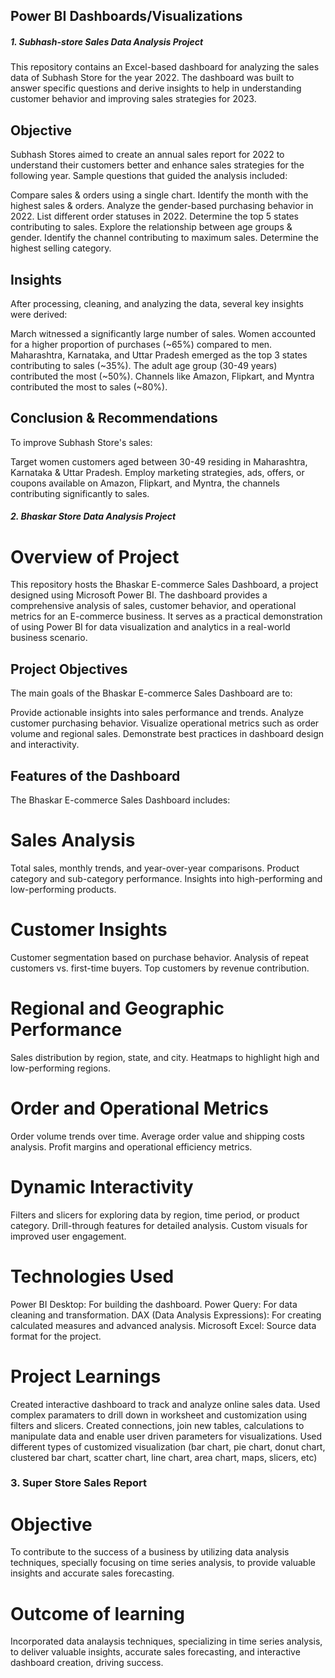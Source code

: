 ## Power BI Dashboards/Visualizations

##### 1. Subhash-store Sales Data Analysis Project
This repository contains an Excel-based dashboard for analyzing the sales data of Subhash Store for the year 2022. The dashboard was built to answer specific questions and derive insights to help in understanding customer behavior and improving sales strategies for 2023.

## Objective
Subhash Stores aimed to create an annual sales report for 2022 to understand their customers better and enhance sales strategies for the following year. Sample questions that guided the analysis included:

Compare sales & orders using a single chart.
Identify the month with the highest sales & orders.
Analyze the gender-based purchasing behavior in 2022.
List different order statuses in 2022.
Determine the top 5 states contributing to sales.
Explore the relationship between age groups & gender.
Identify the channel contributing to maximum sales.
Determine the highest selling category.

## Insights

After processing, cleaning, and analyzing the data, several key insights were derived:

March witnessed a significantly large number of sales.
Women accounted for a higher proportion of purchases (~65%) compared to men.
Maharashtra, Karnataka, and Uttar Pradesh emerged as the top 3 states contributing to sales (~35%).
The adult age group (30-49 years) contributed the most (~50%).
Channels like Amazon, Flipkart, and Myntra contributed the most to sales (~80%).

## Conclusion & Recommendations

To improve Subhash Store's sales:

Target women customers aged between 30-49 residing in Maharashtra, Karnataka & Uttar Pradesh.
Employ marketing strategies, ads, offers, or coupons available on Amazon, Flipkart, and Myntra, the channels contributing significantly to sales.
               


##### 2. Bhaskar Store Data Analysis Project

# Overview of Project
This repository hosts the Bhaskar E-commerce Sales Dashboard, a project designed using Microsoft Power BI. The dashboard provides a comprehensive analysis of sales, customer behavior, and operational metrics for an E-commerce business. It serves as a practical demonstration of using Power BI for data visualization and analytics in a real-world business scenario. 


## Project Objectives
The main goals of the Bhaskar E-commerce Sales Dashboard are to:

Provide actionable insights into sales performance and trends.
Analyze customer purchasing behavior.
Visualize operational metrics such as order volume and regional sales.
Demonstrate best practices in dashboard design and interactivity.


## Features of the Dashboard
The Bhaskar E-commerce Sales Dashboard includes:

# Sales Analysis
Total sales, monthly trends, and year-over-year comparisons.
Product category and sub-category performance.
Insights into high-performing and low-performing products.

# Customer Insights
Customer segmentation based on purchase behavior.
Analysis of repeat customers vs. first-time buyers.
Top customers by revenue contribution.

# Regional and Geographic Performance
Sales distribution by region, state, and city.
Heatmaps to highlight high and low-performing regions.

# Order and Operational Metrics
Order volume trends over time.
Average order value and shipping costs analysis.
Profit margins and operational efficiency metrics.

# Dynamic Interactivity
Filters and slicers for exploring data by region, time period, or product category.
Drill-through features for detailed analysis.
Custom visuals for improved user engagement.

# Technologies Used
Power BI Desktop: For building the dashboard.
Power Query: For data cleaning and transformation.
DAX (Data Analysis Expressions): For creating calculated measures and advanced analysis.
Microsoft Excel: Source data format for the project.

# Project Learnings
Created interactive dashboard to track and analyze online sales  data.
Used complex paramaters to drill down in worksheet and customization using filters and slicers.
Created connections, join new tables, calculations to manipulate data and enable user driven parameters for visualizations.
Used different types of customized visualization (bar chart, pie chart, donut chart, clustered bar chart, scatter chart, line chart, area chart, maps, slicers, etc)



### 3. Super Store Sales Report 

# Objective
To contribute to the success of a business by utilizing data analysis techniques, specially focusing on time series analysis, to provide valuable insights and accurate sales forecasting.

# Outcome of learning
Incorporated data analaysis techniques, specializing in time series analysis, to deliver valuable insights, accurate sales forecasting, and interactive dashboard creation, driving success.
   
